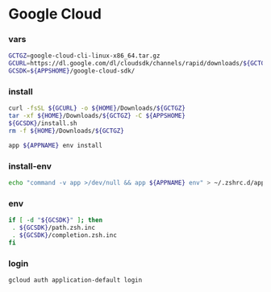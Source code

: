 # Google Cloud

### vars
```sh
GCTGZ=google-cloud-cli-linux-x86_64.tar.gz
GCURL=https://dl.google.com/dl/cloudsdk/channels/rapid/downloads/${GCTGZ}
GCSDK=${APPSHOME}/google-cloud-sdk/
```

### install
```sh evaluate
curl -fsSL ${GCURL} -o ${HOME}/Downloads/${GCTGZ}
tar -xf ${HOME}/Downloads/${GCTGZ} -C ${APPSHOME}
${GCSDK}/install.sh
rm -f ${HOME}/Downloads/${GCTGZ}

app ${APPNAME} env install
```

### install-env
```sh
echo "command -v app >/dev/null && app ${APPNAME} env" > ~/.zshrc.d/app-${APPNAME}.zsh
```

### env
```sh evaluate
if [ -d "${GCSDK}" ]; then
 . ${GCSDK}/path.zsh.inc
 . ${GCSDK}/completion.zsh.inc
fi
```

### login
```sh evaluate
gcloud auth application-default login
```
